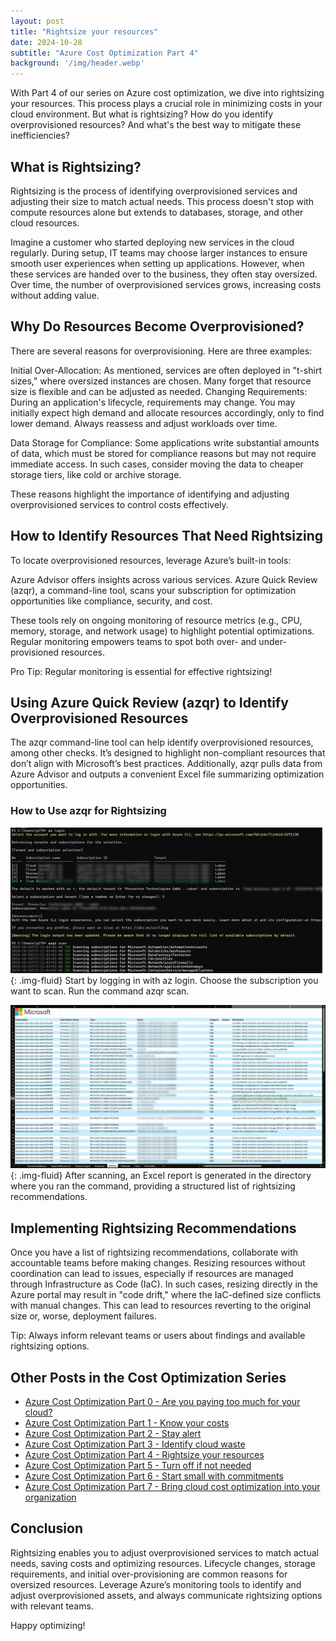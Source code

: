 ```yaml
---
layout: post
title: "Rightsize your resources"
date: 2024-10-28
subtitle: "Azure Cost Optimization Part 4"
background: '/img/header.webp'
---
```


With Part 4 of our series on Azure cost optimization, we dive into rightsizing your resources. This process plays a crucial role in minimizing costs in your cloud environment. But what is rightsizing? How do you identify overprovisioned resources? And what's the best way to mitigate these inefficiencies?

## What is Rightsizing?

Rightsizing is the process of identifying overprovisioned services and adjusting their size to match actual needs. This process doesn't stop with compute resources alone but extends to databases, storage, and other cloud resources.

Imagine a customer who started deploying new services in the cloud regularly. During setup, IT teams may choose larger instances to ensure smooth user experiences when setting up applications. However, when these services are handed over to the business, they often stay oversized. Over time, the number of overprovisioned services grows, increasing costs without adding value.

## Why Do Resources Become Overprovisioned?

There are several reasons for overprovisioning. Here are three examples:

Initial Over-Allocation: As mentioned, services are often deployed in "t-shirt sizes," where oversized instances are chosen. Many forget that resource size is flexible and can be adjusted as needed.
Changing Requirements: During an application's lifecycle, requirements may change. You may initially expect high demand and allocate resources accordingly, only to find lower demand. Always reassess and adjust workloads over time.

Data Storage for Compliance: Some applications write substantial amounts of data, which must be stored for compliance reasons but may not require immediate access. In such cases, consider moving the data to cheaper storage tiers, like cold or archive storage.

These reasons highlight the importance of identifying and adjusting overprovisioned services to control costs effectively.

## How to Identify Resources That Need Rightsizing

To locate overprovisioned resources, leverage Azure’s built-in tools:

Azure Advisor offers insights across various services.
Azure Quick Review (azqr), a command-line tool, scans your subscription for optimization opportunities like compliance, security, and cost.

These tools rely on ongoing monitoring of resource metrics (e.g., CPU, memory, storage, and network usage) to highlight potential optimizations. Regular monitoring empowers teams to spot both over- and under-provisioned resources.

Pro Tip: Regular monitoring is essential for effective rightsizing!

## Using Azure Quick Review (azqr) to Identify Overprovisioned Resources

The azqr command-line tool can help identify overprovisioned resources, among other checks. It’s designed to highlight non-compliant resources that don’t align with Microsoft’s best practices. Additionally, azqr pulls data from Azure Advisor and outputs a convenient Excel file summarizing optimization opportunities.

### How to Use azqr for Rightsizing

![Azure Quick Review Command](/img/posts/Rightsizing-using-azqr.png){: .img-fluid}
Start by logging in with az login. Choose the subscription you want to scan. Run the command azqr scan.

![Azure Quick Review Excel Report](/img/posts/Rightsizing-azqr-excel-report.png){: .img-fluid}
After scanning, an Excel report is generated in the directory where you ran the command, providing a structured list of rightsizing recommendations.

## Implementing Rightsizing Recommendations

Once you have a list of rightsizing recommendations, collaborate with accountable teams before making changes. Resizing resources without coordination can lead to issues, especially if resources are managed through Infrastructure as Code (IaC). In such cases, resizing directly in the Azure portal may result in "code drift," where the IaC-defined size conflicts with manual changes. This can lead to resources reverting to the original size or, worse, deployment failures.

Tip: Always inform relevant teams or users about findings and available rightsizing options.

## Other Posts in the Cost Optimization Series

- [Azure Cost Optimization Part 0 - Are you paying too much for your cloud?](./2024-09-25-are-you-paying-too-much-for-your-cloud.md)
- [Azure Cost Optimization Part 1 - Know your costs](./2024-10-01-azure-cost-optimization-part-1-know-your-costs.md)
- [Azure Cost Optimization Part 2 - Stay alert](./2024-10-10-azure-cost-optimization-part-2-stay-alert.md)
- [Azure Cost Optimization Part 3 - Identify cloud waste](./2024-10-16-azure-cost-optimization-part-3-identify-cloud-waste.md)
- [Azure Cost Optimization Part 4 - Rightsize your resources](./2024-10-28-azure-cost-optimization-part-4-rightsize-your-resources.md)
- [Azure Cost Optimization Part 5 - Turn off if not needed](./2024-11-30-azure-cost-optimization-part-5-turn-off-if-not-needed.md)
- [Azure Cost Optimization Part 6 - Start small with commitments](./2024-12-13-azure-cost-optimization-part-6-start-small-with-commitments.md)
- [Azure Cost Optimization Part 7 - Bring cloud cost optimization into your organization](./2024-12-23-azure-cost-opmization-part-7-bring-cloud-cost-optimization-to-your-organization.md)

## Conclusion

Rightsizing enables you to adjust overprovisioned services to match actual needs, saving costs and optimizing resources. Lifecycle changes, storage requirements, and initial over-provisioning are common reasons for oversized resources. Leverage Azure’s monitoring tools to identify and adjust overprovisioned assets, and always communicate rightsizing options with relevant teams.

Happy optimizing!
